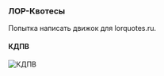 ### ЛОР-Квотесы

Попытка написать движок для lorquotes.ru.

#### КДПВ

![КДПВ](http://home.toofat.ru/lq.png)
